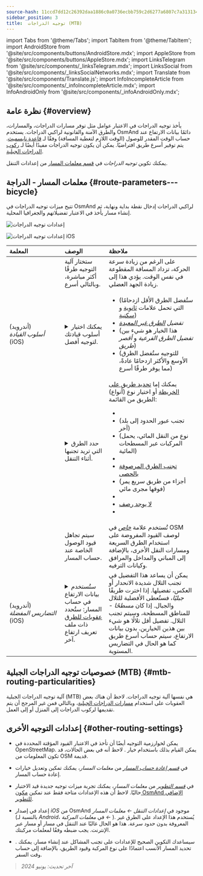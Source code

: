 ```yaml
---
source-hash: 11ccd7dd12c26392daa1886c0a0736ecbb759c2d6277a6807c7a313134cd6080
sidebar_position: 3
title:  توجيه الدراجات (MTB)
---
```

import Tabs from '@theme/Tabs';
import TabItem from '@theme/TabItem';
import AndroidStore from '@site/src/components/buttons/AndroidStore.mdx';
import AppleStore from '@site/src/components/buttons/AppleStore.mdx';
import LinksTelegram from '@site/src/components/_linksTelegram.mdx';
import LinksSocial from '@site/src/components/_linksSocialNetworks.mdx';
import Translate from '@site/src/components/Translate.js';
import InfoIncompleteArticle from '@site/src/components/_infoIncompleteArticle.mdx';
import InfoAndroidOnly from '@site/src/components/_infoAndroidOnly.mdx';



## نظرة عامة {#overview}

يأخذ توجيه الدراجات في الاعتبار عوامل مثل توفر مسارات الدراجات، والمسارات، والطرق الآمنة والقانونية لراكبي الدراجات. يستخدم OsmAnd دائمًا بيانات الارتفاع عند حساب الوقت المقدر للوصول (الوقت اللازم لتغطية المسافة) وفقًا لـ [قاعدة نايسميث](https://en.wikipedia.org/wiki/Naismith%27s_rule#Scarf's_equivalence_between_distance_and_climb). يتم توفير أسرع طريق افتراضيًا.
يمكن أن يكون توجيه الدراجات مفيدًا أيضًا لـ [ركوب الدراجات الجبلية](#mtb-routing-particularities).

يمكنك تكوين *توجيه الدراجات* في [قسم معلمات المسار](../guidance/navigation-settings#route-parameters) من إعدادات التنقل.


## معلمات المسار - الدراجة {#route-parameters---bicycle}

تتيح ميزات توجيه الدراجات في OsmAnd لراكبي الدراجات إدخال نقطة بداية ونهاية، ثم إنشاء مسار يأخذ في الاعتبار تفضيلاتهم والجغرافيا المحلية.

<Tabs groupId="operating-systems" queryString="operating-systems">

<TabItem value="android" label="Android">

![إعدادات توجيه الدراجات](@site/static/img/navigation/routing/cycling_routing_andr.png)

</TabItem>

<TabItem value="ios" label="iOS">

![إعدادات توجيه الدراجات iOS](@site/static/img/navigation/routing/cycling_routing_ios.png)

</TabItem>

</Tabs>

| المعلمة | الوصف | ملاحظة |
|:------------|:---------------|:---------------|
|*<Translate android="true" ids="fast_route_mode"/>* | ستختار آلية التوجيه طرقًا أكثر مباشرة، وبالتالي أسرع. | على الرغم من زيادة سرعة الحركة، تزداد المسافة المقطوعة في نفس الوقت. يؤدي هذا إلى زيادة الجهد العضلي. |
| *<Translate android="true" ids="routing_attr_driving_style_name"/>* (أندرويد) *أسلوب&nbsp;القيادة* (iOS) | <details><summary> يمكنك اختيار أسلوب قيادتك لتوجيه أفضل. </summary> ![أسلوب ركوب الدراجات أندرويد](@site/static/img/navigation/routing/style_cycling_andr.png) </details> | <ul><li> *<Translate android="true" ids="routing_attr_driving_style_safety_name"/>* (ستُفضل الطرق الأقل ازدحامًا التي تحمل علامات [ثانوية](https://wiki.openstreetmap.org/wiki/Tag:highway%3Dsecondary) و [سكنية](https://wiki.openstreetmap.org/wiki/Tag:highway%3Dresidential)) </li><li> *تفضيل [الطرق غير المعبدة](https://wiki.openstreetmap.org/wiki/Key:surface#Unpaved)* </li><li> *<Translate android="true" ids="routing_attr_driving_style_balance_name"/>* (هذا الخيار هو شيء بين *تفضيل الطرق الفرعية* و *أقصر طريق*) </li><li> *<Translate android="true" ids="routing_attr_driving_style_speed_name"/>* (للتوجيه ستُفضل الطرق الأوسع والأكثر ازدحامًا عادةً، مما يوفر طرقًا أسرع) </li></ul> |
| *<Translate android="true" ids="impassable_road"/>* | <details><summary> حدد الطرق التي تريد تجنبها أثناء التنقل. </summary>![تجنب الطرق أندرويد](@site/static/img/navigation/routing/avoid_cycling_andr.png) </details> | يمكنك إما [تحديد طريق على الخريطة](../../map/map-context-menu/#avoid-road) أو اختيار نوع (أنواع) الطريق من القائمة: <ul><li>[<Translate android="true" ids="routing_attr_avoid_unpaved_name"/>](https://wiki.openstreetmap.org/wiki/Key:surface)</li><li>[<Translate android="true" ids="routing_attr_avoid_borders_name"/>](https://wiki.openstreetmap.org/wiki/Tag:barrier%3Dborder_control) (تجنب عبور الحدود إلى بلد آخر)</li><li>[<Translate android="true" ids="routing_attr_avoid_ferries_name"/>](https://wiki.openstreetmap.org/wiki/Ferries) (نوع من النقل المائي، يحمل المركبات عبر المسطحات المائية)</li><li>[<Translate android="true" ids="routing_attr_avoid_stairs_name"/>](https://wiki.openstreetmap.org/wiki/Tag:highway%3Dsteps)</li><li>[تجنب الطرق المرصوفة بالحصى](https://wiki.openstreetmap.org/wiki/Tag:surface%3Dcobblestone)</li><li> [<Translate android="true" ids="routing_attr_avoid_fords_name"/>](https://wiki.openstreetmap.org/wiki/Tag:ford%3Dyes) (أجزاء من طريق سريع يمر فوقها مجرى مائي) </li><li> [<Translate android="true" ids="routing_attr_avoid_tunnels_name"/>](https://wiki.openstreetmap.org/wiki/Key:tunnel) </li><li> [لا يوجد رصف](https://wiki.openstreetmap.org/wiki/Tag:surface%3Dsett)</li><li> [<Translate android="true" ids="routing_attr_avoid_footways_name"/>](https://wiki.openstreetmap.org/wiki/Tag:highway%3Dfootway) </li></ul>|
| *<Translate android="true" ids="routing_attr_allow_private_name"/>* | سيتم تجاهل قيود الوصول الخاصة عند حساب المسار. | تُستخدم علامة *[خاص](https://wiki.openstreetmap.org/wiki/Key:access)* في OSM لوصف القيود المفروضة على استخدام الطرق السريعة ومسارات النقل الأخرى، بالإضافة إلى المباني والمداخل والمرافق وكيانات الترفيه. |
|*<Translate android="true" ids="routing_attr_height_obstacles_name"/>* (أندرويد) *التضاريس&nbsp;المفضلة* (iOS) | <details><summary> ستُستخدم بيانات الارتفاع في حساب المسار: ستُحدد [عقوبات للطرق](../../../technical/osmand-file-formats/osmand-routing-xml.md#penalties-of-elevation-data) ذات ملف تعريف ارتفاع آخر. </summary> ![استخدام بيانات الارتفاع أندرويد](@site/static/img/navigation/routing/pedestrian_elevation_andr.png) </details> | يمكن أن يساعد هذا التفضيل في تجنب التلال شديدة الانحدار أو العكس، تفضيلها. إذا اخترت طريقًا *جبليًا*، فستُعطى الأفضلية للتلال والجبال. إذا كان *مسطحًا* - للمناطق المسطحة، وسيتم تجنب التلال. تفضيل أقل تلالًا هو شيء بين هذين الخيارين. بدون بيانات الارتفاع، سيتم حساب أسرع طريق كما هو الحال في التضاريس المستوية. |


## خصوصيات توجيه الدراجات الجبلية (MTB) {#mtb-routing-particularities}

آلية توجيه الدراجات الجبلية (MTB) هي نفسها آلية توجيه الدراجات. لاحظ أن هناك بعض العقوبات على استخدام [مسارات الدراجات الجبلية](../../map/vector-maps.md#routes)، وبالتالي فمن غير المرجح أن يتم تقديمها لركوب الدراجات إلى المنزل أو إلى العمل.


## إعدادات التوجيه الأخرى {#other-routing-settings}

- يمكن لخوارزمية التوجيه أيضًا أن تأخذ في الاعتبار القيود المؤقتة المحددة في OpenStreetMap. يمكن القيام بذلك باستخدام خيار *[<Translate android="true" ids="temporary_conditional_routing"/>](../routing/osmand-routing.md#consider-temporary-limitations)*. لاحظ أنه في بعض الحالات، قد تكون المعلومات من OSM قديمة.

- في [*قسم إعادة حساب المسار*](../../navigation/guidance/navigation-settings.md#recalculate-route) من *معلمات المسار*، يمكنك تمكين وتعديل خيارات إعادة حساب المسار.

- في [*قسم التطوير*](../guidance/navigation-settings.md#development-settings) من *معلمات المسار*، يمكنك تجربة ميزات توجيه جديدة قيد الاختبار حاليًا. لاحظ أن هذه الإعدادات متاحة فقط عند تمكين [مكون OsmAnd الإضافي للتطوير](../../plugins/development.md).

- إعداد *[<Translate ios="true" ids="road_speeds"/>](../guidance/navigation-settings.md#road-speeds)* في إصدار *iOS* من OsmAnd موجود في *إعدادات التنقل ← معلمات المسار* (بالنسبة لـ *Android*، في *معلمات المركبة ← [<Translate android="true" ids="default_speed_setting_title"/>](../guidance/navigation-settings.md#default-speed--road-speeds)*). يُستخدم هذا الإعداد على الطرق غير المعروفة بدون حدود سرعة. هذا هو الحال غالبًا عند التنقل في مسار أو مسار عبر الإنترنت. يجب ضبطه وفقًا لمعلمات مركبتك.

- *[<Translate ios="true" ids="vehicle_parameters"/>](../guidance/navigation-settings.md#vehicle-parameters)*. سيساعدك التكوين الصحيح للإعدادات على تجنب المشاكل عند إنشاء مسار. يمكنك تحديد المسار الأنسب اعتمادًا على نوع المركبة وقيود الطريق، بالإضافة إلى حساب وقت السفر.

> *آخر تحديث: يونيو 2024*